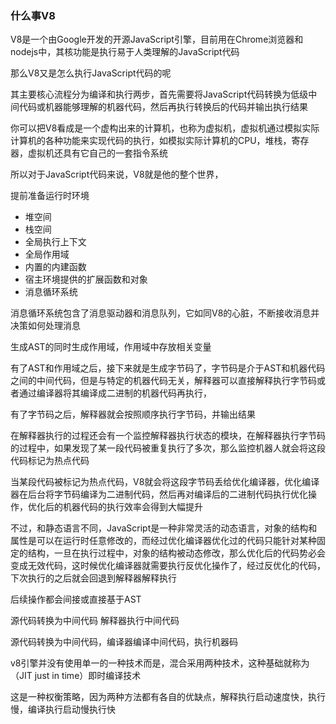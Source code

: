 ### 什么事V8

V8是一个由Google开发的开源JavaScript引擎，目前用在Chrome浏览器和nodejs中，其核功能是执行易于人类理解的JavaScript代码

那么V8又是怎么执行JavaScript代码的呢

其主要核心流程分为编译和执行两步，首先需要将JavaScript代码转换为低级中间代码或机器能够理解的机器代码，然后再执行转换后的代码并输出执行结果

你可以把V8看成是一个虚构出来的计算机，也称为虚拟机，虚拟机通过模拟实际计算机的各种功能来实现代码的执行，如模拟实际计算机的CPU，堆栈，寄存器，虚拟机还具有它自己的一套指令系统

所以对于JavaScript代码来说，V8就是他的整个世界，



提前准备运行时环境

- 堆空间
- 栈空间
- 全局执行上下文
- 全局作用域
- 内置的内建函数
- 宿主环境提供的扩展函数和对象
- 消息循环系统



消息循环系统包含了消息驱动器和消息队列，它如同V8的心脏，不断接收消息并决策如何处理消息

生成AST的同时生成作用域，作用域中存放相关变量



有了AST和作用域之后，接下来就是生成字节码了，字节码是介于AST和机器代码之间的中间代码，但是与特定的机器代码无关，解释器可以直接解释执行字节码或者通过编译器将其编译成二进制的机器代码再执行，





有了字节码之后，解释器就会按照顺序执行字节码，并输出结果



在解释器执行的过程还会有一个监控解释器执行状态的模块，在解释器执行字节码的过程中，如果发现了某一段代码被重复执行了多次，那么监控机器人就会将这段代码标记为热点代码

当某段代码被标记为热点代码，V8就会将这段字节码丢给优化编译器，优化编译器在后台将字节码编译为二进制代码，然后再对编译后的二进制代码执行优化操作，优化后的机器代码的执行效率会得到大幅提升



不过，和静态语言不同，JavaScript是一种非常灵活的动态语言，对象的结构和属性是可以在运行时任意修改的，而经过优化编译器优化过的代码只能针对某种固定的结构，一旦在执行过程中，对象的结构被动态修改，那么优化后的代码势必会变成无效代码，这时候优化编译器就需要执行反优化操作了，经过反优化的代码，下次执行的之后就会回退到解释器解释执行





后续操作都会间接或直接基于AST



源代码转换为中间代码 解释器执行中间代码

源代码转换为中间代码，编译器编译中间代码，执行机器码


v8引擎并没有使用单一的一种技术而是，混合采用两种技术，这种基础就称为（JIT just in time）即时编译技术

这是一种权衡策略，因为两种方法都有各自的优缺点，解释执行启动速度快，执行慢，编译执行启动慢执行快